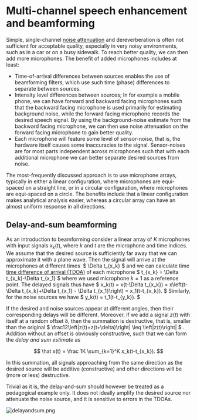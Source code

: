 # Multi-channel speech enhancement and beamforming


Simple, single-channel [noise attenuation](Noise_attenuation) and
dereverberation is often not sufficient for acceptable quality,
especially in very noisy environments, such as in a car or on a busy
sidewalk. To reach better quality, we can then add more microphones. The
benefit of added microphones includes at least:

-   Time-of-arrival differences between sources enables the use of
    beamforming filters, which use such time (phase) differences to
    separate between sources.
-   Intensity level differences between sources; In for example a mobile
    phone, we can have forward and backward facing microphones such that
    the backward facing microphone is used primarily for estimating
    background noise, while the forward facing microphone records the
    desired speech signal. By using the background-noise estimate from
    the backward facing microphone, we can then use noise attenuation on
    the forward facing microphone to gain better quality.
-   Each microphone will feature some level of sensor-noise, that is,
    the hardware itself causes some inaccuracies to the signal.
    Sensor-noises are for most parts independent across microphones such
    that with each additional microphone we can better separate desired
    sources from noise.

The most-frequently discussed approach is to use microphone arrays,
typically in either a linear configuration, where microphones are
equi-spaced on a straight line, or in a circular configuration, where
microphones are equi-spaced on a circle. The benefits include that a
linear configuration makes analytical analysis easier, whereas a
circular array can have an almost uniform response in all directions.



## Delay-and-sum beamforming

As an introduction to beamforming consider a linear array of $K$
microphones with input signals $x_{k}(t)$, where $k$ and $t$ are
the microphone and time indices. We assume that the desired source is
sufficiently far away that we can approximate it with a plane wave. Then
the signal will arrive at the microphones at different times  $
\Delta t_{x_k} $ and we can calculate time [time difference of
arrival (TDOA)](tdoa.ipynb) of each microphone $ t_{x_k} = \Delta
t_{x_k}-\Delta t_{x_1} $ where we used microphone $k=1$ as a
reference point. The delayed signals thus have $ x_k(t) = x(t-\Delta
t_{x_k}) = x\left(t-\Delta t_{x_k}+\Delta t_{x_1} - \Delta
t_{x_1}\right) = x_1(t-t_{x_k}). $ Similarly, for the noise sources
we have $ y_k(t) = t_1(t-t_{y_k}). $  

If the desired and noise sources appear at different angles, then their
corresponding delays will be different. Moreover, if we add a
signal $z(t)$ with itself at a random offset δ, then the summation is
destructive, that is, smaller than the original $
\frac12\left\|z(t)+z(t+\delta)\right\| \leq \left\|z(t)\right\|
$ . Addition without an offset is obviously constructive, such that we
can form the *delay and sum estimate* as

$$ \hat x(t) = \frac 1K \sum_{k=1}^K x_k(t-t_{x_k}). $$

In this summation, all signals approaching from the same direction as
the desired source will be additive (constructive) and other directions
will be (more or less) destructive.

Trivial as it is, the delay-and-sum should however be treated as a
pedagogical example only. It does not ideally amplify the desired source
nor attenuate the noise source, and it is sensitive to errors in the
TDOAs.


![delayandsum.png](attachments/175509409.png)

